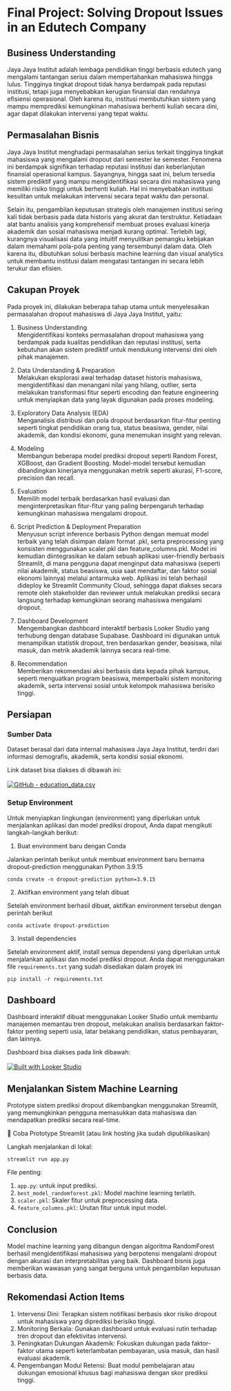# Final Project: Solving Dropout Issues in an Edutech Company

## Business Understanding

Jaya Jaya Institut adalah lembaga pendidikan tinggi berbasis edutech yang mengalami tantangan serius dalam mempertahankan mahasiswa hingga lulus. Tingginya tingkat dropout tidak hanya berdampak pada reputasi institusi, tetapi juga menyebabkan kerugian finansial dan rendahnya efisiensi operasional. Oleh karena itu, institusi membutuhkan sistem yang mampu memprediksi kemungkinan mahasiswa berhenti kuliah secara dini, agar dapat dilakukan intervensi yang tepat waktu.

## Permasalahan Bisnis

Jaya Jaya Institut menghadapi permasalahan serius terkait tingginya tingkat mahasiswa yang mengalami dropout dari semester ke semester. Fenomena ini berdampak signifikan terhadap reputasi institusi dan keberlanjutan finansial operasional kampus. Sayangnya, hingga saat ini, belum tersedia sistem prediktif yang mampu mengidentifikasi secara dini mahasiswa yang memiliki risiko tinggi untuk berhenti kuliah. Hal ini menyebabkan institusi kesulitan untuk melakukan intervensi secara tepat waktu dan personal.

Selain itu, pengambilan keputusan strategis oleh manajemen institusi sering kali tidak berbasis pada data historis yang akurat dan terstruktur. Ketiadaan alat bantu analisis yang komprehensif membuat proses evaluasi kinerja akademik dan sosial mahasiswa menjadi kurang optimal. Terlebih lagi, kurangnya visualisasi data yang intuitif menyulitkan pemangku kebijakan dalam memahami pola-pola penting yang tersembunyi dalam data. Oleh karena itu, dibutuhkan solusi berbasis machine learning dan visual analytics untuk membantu institusi dalam mengatasi tantangan ini secara lebih terukur dan efisien.

## Cakupan Proyek

Pada proyek ini, dilakukan beberapa tahap utama untuk menyelesaikan permasalahan dropout mahasiswa di Jaya Jaya Institut, yaitu:

1. Business Understanding <br>
Mengidentifikasi konteks permasalahan dropout mahasiswa yang berdampak pada kualitas pendidikan dan reputasi institusi, serta kebutuhan akan sistem prediktif untuk mendukung intervensi dini oleh pihak manajemen.

2. Data Understanding & Preparation <br>
Melakukan eksplorasi awal terhadap dataset historis mahasiswa, mengidentifikasi dan menangani nilai yang hilang, outlier, serta melakukan transformasi fitur seperti encoding dan feature engineering untuk menyiapkan data yang layak digunakan pada proses modeling.

3. Exploratory Data Analysis (EDA) <br>
Menganalisis distribusi dan pola dropout berdasarkan fitur-fitur penting seperti tingkat pendidikan orang tua, status beasiswa, gender, nilai akademik, dan kondisi ekonomi, guna menemukan insight yang relevan.

4. Modeling <br>
Membangun beberapa model prediksi dropout seperti Random Forest, XGBoost, dan Gradient Boosting. Model-model tersebut kemudian dibandingkan kinerjanya menggunakan metrik seperti akurasi, F1-score, precision dan recall.

5. Evaluation <br>
Memilih model terbaik berdasarkan hasil evaluasi dan menginterpretasikan fitur-fitur yang paling berpengaruh terhadap kemungkinan mahasiswa mengalami dropout.

6. Script Prediction & Deployment Preparation <br>
Menyusun script inference berbasis Python dengan memuat model terbaik yang telah disimpan dalam format .pkl, serta preprocessing yang konsisten menggunakan scaler.pkl dan feature_columns.pkl. Model ini kemudian diintegrasikan ke dalam sebuah aplikasi user-friendly berbasis Streamlit, di mana pengguna dapat menginput data mahasiswa (seperti nilai akademik, status beasiswa, usia saat mendaftar, dan faktor sosial ekonomi lainnya) melalui antarmuka web. Aplikasi ini telah berhasil dideploy ke Streamlit Community Cloud, sehingga dapat diakses secara remote oleh stakeholder dan reviewer untuk melakukan prediksi secara langsung terhadap kemungkinan seorang mahasiswa mengalami dropout.

7. Dashboard Development <br>
Mengembangkan dashboard interaktif berbasis Looker Studio yang terhubung dengan database Supabase. Dashboard ini digunakan untuk menampilkan statistik dropout, tren berdasarkan gender, beasiswa, nilai masuk, dan metrik akademik lainnya secara real-time.
 
8. Recommendation <br>
Memberikan rekomendasi aksi berbasis data kepada pihak kampus, seperti menguatkan program beasiswa, memperbaiki sistem monitoring akademik, serta intervensi sosial untuk kelompok mahasiswa berisiko tinggi.

## Persiapan

### Sumber Data
Dataset berasal dari data internal mahasiswa Jaya Jaya Institut, terdiri dari informasi demografis, akademik, serta kondisi sosial ekonomi.

Link dataset bisa diakses di dibawah ini: <br> <br>
[![GitHub - education_data.csv](https://img.shields.io/badge/GitHub-Dataset-black?logo=github)]()

### Setup Environment

Untuk menyiapkan lingkungan (environment) yang diperlukan untuk menjalankan aplikasi dan model prediksi dropout, Anda dapat mengikuti langkah-langkah berikut:

1. Buat environment baru dengan Conda

Jalankan perintah berikut untuk membuat environment baru bernama dropout-prediction menggunakan Python 3.9.15 <br>
```
conda create -n dropout-prediction python=3.9.15
```

2. Aktifkan environment yang telah dibuat

Setelah environment berhasil dibuat, aktifkan environment tersebut dengan perintah berikut<br>

```
conda activate dropout-prediction
```

3. Install dependencies

Setelah environment aktif, install semua dependensi yang diperlukan untuk menjalankan aplikasi dan model prediksi dropout. Anda dapat menggunakan file `requirements.txt` yang sudah disediakan dalam proyek ini <br>

```
pip install -r requirements.txt
```

## Dashboard

Dashboard interaktif dibuat menggunakan Looker Studio untuk membantu manajemen memantau tren dropout, melakukan analisis berdasarkan faktor-faktor penting seperti usia, latar belakang pendidikan, status pembayaran, dan lainnya.

Dashboard bisa diakses pada link dibawah: <br><br>
[![Built with Looker Studio](https://img.shields.io/badge/Built%20with-Looker%20Studio-4285F4?style=for-the-badge&logo=googleanalytics&logoColor=white)](https://lookerstudio.google.com/reporting/d3df41d2-81cc-49a6-b147-211f7f8ff911)

## Menjalankan Sistem Machine Learning
Prototype sistem prediksi dropout dikembangkan menggunakan Streamlit, yang memungkinkan pengguna memasukkan data mahasiswa dan mendapatkan prediksi secara real-time.

🔗 Coba Prototype Streamlit (atau link hosting jika sudah dipublikasikan)

Langkah menjalankan di lokal:
```
streamlit run app.py
```

File penting:

1. `app.py`: untuk input prediksi.
2. `best_model_randomforest.pkl`: Model machine learning terlatih.
3. `scaler.pkl`: Skaler fitur untuk preprocessing data.
4. `feature_columns.pkl`: Urutan fitur untuk input model.

## Conclusion
Model machine learning yang dibangun dengan algoritma RandomForest berhasil mengidentifikasi mahasiswa yang berpotensi mengalami dropout dengan akurasi dan interpretabilitas yang baik. Dashboard bisnis juga memberikan wawasan yang sangat berguna untuk pengambilan keputusan berbasis data.

## Rekomendasi Action Items
1. Intervensi Dini: Terapkan sistem notifikasi berbasis skor risiko dropout untuk mahasiswa yang diprediksi berisiko tinggi.
2. Monitoring Berkala: Gunakan dashboard untuk evaluasi rutin terhadap tren dropout dan efektivitas intervensi.
3. Peningkatan Dukungan Akademik: Fokuskan dukungan pada faktor-faktor utama seperti keterlambatan pembayaran, usia masuk, dan hasil evaluasi akademik.
4. Pengembangan Modul Retensi: Buat modul pembelajaran atau dukungan emosional khusus bagi mahasiswa dengan skor prediksi tinggi.
